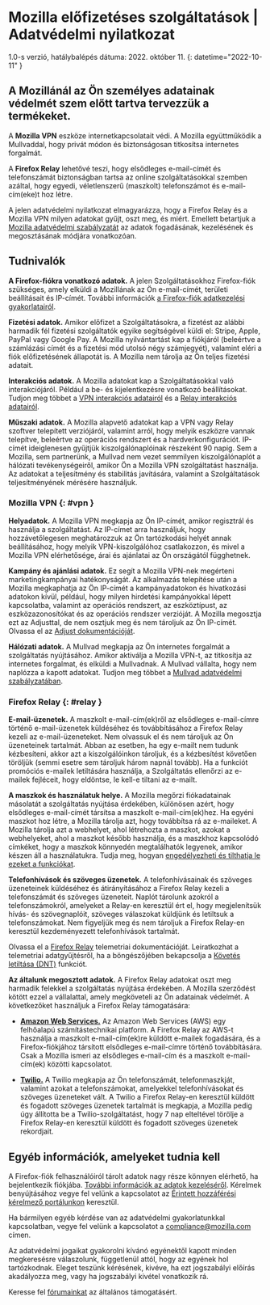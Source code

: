 ﻿# Mozilla előfizetéses szolgáltatások | Adatvédelmi nyilatkozat

1.0-s verzió, hatálybalépés dátuma: 2022. október 11.
{: datetime="2022-10-11" }

## A Mozillánál az Ön személyes adatainak védelmét szem előtt tartva tervezzük a termékeket.

A __Mozilla VPN__ eszköze internetkapcsolatait védi. A Mozilla együttműködik a Mullvaddal, hogy privát módon és biztonságosan titkosítsa internetes forgalmát.

A __Firefox Relay__ lehetővé teszi, hogy elsődleges e-mail-címét és telefonszámát biztonságban tartsa az online szolgáltatásokkal szemben azáltal, hogy egyedi, véletlenszerű (maszkolt) telefonszámot és e-mail-cím(eke)t hoz létre.

A jelen adatvédelmi nyilatkozat elmagyarázza, hogy a Firefox Relay és a Mozilla VPN milyen adatokat gyűjt, oszt meg, és miért. Emellett betartjuk a [Mozilla adatvédelmi szabályzatát](https://www.mozilla.org/privacy/) az adatok fogadásának, kezelésének és megosztásának módjára vonatkozóan.

## Tudnivalók

__A Firefox-fiókra vonatkozó adatok.__ A jelen Szolgáltatásokhoz Firefox-fiók szükséges, amely elküldi a Mozillának az Ön e-mail-címét, területi beállításait és IP-címét. További információk [a Firefox-fiók adatkezelési gyakorlatairól](https://www.mozilla.org/privacy/firefox/#firefox-accounts-join-firefox).

__Fizetési adatok.__ Amikor előfizet a Szolgáltatásokra, a fizetést az alábbi harmadik fél fizetési szolgáltatók egyike segítségével küldi el: Stripe, Apple, PayPal vagy Google Pay. A Mozilla nyilvántartást kap a fiókjáról (beleértve a számlázási címét és a fizetési mód utolsó négy számjegyét), valamint eléri a fiók előfizetésének állapotát is. A Mozilla nem tárolja az Ön teljes fizetési adatait.

__Interakciós adatok.__ A Mozilla adatokat kap a Szolgáltatásokkal való interakciójáról. Például a be- és kijelentkezésre vonatkozó beállításokat. Tudjon meg többet a [VPN interakciós adatairól](https://dictionary.telemetry.mozilla.org/apps/mozilla_vpn) és a [Relay interakciós adatairól](https://github.com/mozilla/fx-private-relay/blob/main/METRICS.md).

__Műszaki adatok.__ A Mozilla alapvető adatokat kap a VPN vagy Relay szoftver telepített verziójáról, valamint arról, hogy melyik eszközre vannak telepítve, beleértve az operációs rendszert és a hardverkonfigurációt. IP-címét ideiglenesen gyűjtjük kiszolgálónaplóinak részeként 90 napig. Sem a Mozilla, sem partnerünk, a Mullvad nem vezet semmilyen kiszolgálónaplót a hálózati tevékenységeiről, amikor Ön a Mozilla VPN szolgáltatást használja.
Az adatokat a teljesítmény és stabilitás javítására, valamint a Szolgáltatások teljesítményének mérésére használjuk.

### Mozilla VPN {: #vpn }

__Helyadatok.__ A Mozilla VPN megkapja az Ön IP-címét, amikor regisztrál és használja a szolgáltatást. Az IP-címet arra használjuk, hogy hozzávetőlegesen meghatározzuk az Ön tartózkodási helyét annak beállításához, hogy melyik VPN-kiszolgálóhoz csatlakozzon, és mivel a Mozilla VPN elérhetősége, árai és ajánlatai az Ön országától függhetnek.

__Kampány és ajánlási adatok.__ Ez segít a Mozilla VPN-nek megérteni marketingkampányai hatékonyságát. Az alkalmazás telepítése után a Mozilla megkaphatja az Ön IP-címét a kampányadatokon és hivatkozási adatokon kívül, például, hogy milyen hirdetési kampányokkal lépett kapcsolatba, valamint az operációs rendszert, az eszköztípust, az eszközazonosítókat és az operációs rendszer verzióját. A Mozilla megosztja ezt az Adjusttal, de nem osztjuk meg és nem tároljuk az Ön IP-címét. Olvassa el az [Adjust dokumentációját](https://github.com/mozilla-mobile/mozilla-vpn-client/blob/main/src/apps/vpn/adjust/adjust.md).

__Hálózati adatok.__ A Mullvad megkapja az Ön internetes forgalmát a szolgáltatás nyújtásához. Amikor aktiválja a Mozilla VPN-t, az titkosítja az internetes forgalmat, és elküldi a Mullvadnak. A Mullvad vállalta, hogy nem naplózza a kapott adatokat. Tudjon meg többet a [Mullvad adatvédelmi szabályzatában](https://mullvad.net/help/no-logging-data-policy/).

### Firefox Relay {: #relay }

__E-mail-üzenetek.__ A maszkolt e-mail-cím(ek)ről az elsődleges e-mail-címre történő e-mail-üzenetek küldéséhez és továbbításához a Firefox Relay kezeli az e-mail-üzeneteket. Nem olvassuk el és nem tároljuk az Ön üzeneteinek tartalmát. Abban az esetben, ha egy e-mailt nem tudunk kézbesíteni, akkor azt a kiszolgálóinkon tároljuk, és a kézbesítést követően töröljük (semmi esetre sem tároljuk három napnál tovább). Ha a funkciót promóciós e-mailek letiltására használja, a Szolgáltatás ellenőrzi az e-mailek fejléceit, hogy eldöntse, le kell-e tiltani az e-mailt.

__A maszkok és használatuk helye.__ A Mozilla megőrzi fiókadatainak másolatát a szolgáltatás nyújtása érdekében, különösen azért, hogy elsődleges e-mail-címét társítsa a maszkolt e-mail-cím(ek)hez. Ha egyéni maszkot hoz létre, a Mozilla tárolja azt, hogy továbbítsa rá az e-maileket. A Mozilla tárolja azt a webhelyet, ahol létrehozta a maszkot, azokat a webhelyeket, ahol a maszkot később használja, és a maszkhoz kapcsolódó címkéket, hogy a maszkok könnyedén megtalálhatók legyenek, amikor készen áll a használatukra. Tudja meg, hogyan [engedélyezheti és tilthatja le ezeket a funkciókat](https://relay.firefox.com/faq).

__Telefonhívások és szöveges üzenetek.__ A telefonhívásainak és szöveges üzeneteinek küldéséhez és átirányításához a Firefox Relay kezeli a telefonszámát és szöveges üzeneteit. Naplót tárolunk azokról a telefonszámokról, amelyeket a Relay-en keresztül ért el, hogy megjelenítsük hívás- és szövegnaplóit, szöveges válaszokat küldjünk és letiltsuk a telefonszámokat. Nem figyeljük meg és nem tároljuk a Firefox Relay-en keresztül kezdeményezett telefonhívások tartalmát.

Olvassa el a [Firefox Relay](https://github.com/mozilla/fx-private-relay/blob/main/METRICS.md) telemetriai dokumentációját. Leiratkozhat a telemetriai adatgyűjtésről, ha a böngészőjében bekapcsolja a [Követés letiltása (DNT)](https://support.mozilla.org/kb/how-do-i-turn-do-not-track-feature) funkciót.

__Az általunk megosztott adatok.__ A Firefox Relay adatokat oszt meg harmadik felekkel a szolgáltatás nyújtása érdekében. A Mozilla szerződést kötött ezzel a vállalattal, amely megköveteli az Ön adatainak védelmét. A következőket használjuk a Firefox Relay támogatására:

* __[Amazon Web Services.](https://aws.amazon.com/privacy/)__ Az Amazon Web Services (AWS) egy felhőalapú számítástechnikai platform. A Firefox Relay az AWS-t használja a maszkolt e-mail-cím(ek)re küldött e-mailek fogadására, és a Firefox-fiókjához társított elsődleges e-mail-címre történő továbbítására. Csak a Mozilla ismeri az elsődleges e-mail-cím és a maszkolt e-mail-cím(ek) közötti kapcsolatot.

* __[Twilio.](https://www.twilio.com)__ A Twilio megkapja az Ön telefonszámát, telefonmaszkját, valamint azokat a telefonszámokat, amelyekkel telefonhívásokat és szöveges üzeneteket vált. A Twilio a Firefox Relay-en keresztül küldött és fogadott szöveges üzenetek tartalmát is megkapja, a Mozilla pedig úgy állította be a Twilio-szolgáltatást, hogy 7 nap elteltével törölje a Firefox Relay-en keresztül küldött és fogadott szöveges üzenetek rekordjait.

## Egyéb információk, amelyeket tudnia kell

A Firefox-fiók felhasználóiról tárolt adatok nagy része könnyen elérhető, ha bejelentkezik fiókjába. [További információk az adatok kezeléséről](https://support.mozilla.org/products/privacy-and-security/user-control). Kérelmek benyújtásához vegye fel velünk a kapcsolatot az [Érintett hozzáférési kérelmező portálunkon](https://privacyportal.onetrust.com/webform/1350748f-7139-405c-8188-22740b3b5587/4ba08202-2ede-4934-a89e-f0b0870f95f0) keresztül.

Ha bármilyen egyéb kérdése van az adatvédelmi gyakorlatunkkal kapcsolatban, vegye fel velünk a kapcsolatot a compliance@mozilla.com címen.

Az adatvédelmi jogaikat gyakorolni kívánó egyénektől kapott minden megkeresésre válaszolunk, függetlenül attól, hogy az egyének hol tartózkodnak. Eleget teszünk kérésének, kivéve, ha ezt jogszabályi előírás akadályozza meg, vagy ha jogszabályi kivétel vonatkozik rá.

Keresse fel [fórumainkat](https://support.mozilla.org/) az általános támogatásért.
